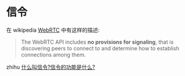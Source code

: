 # 信令

在 wikipedia [WebRTC](https://en.wikipedia.org/wiki/WebRTC) 中有这样的描述:

> The WebRTC API includes **no provisions for signaling**, that is discovering peers to connect to and determine how to establish connections among them. 

zhihu [什么叫信令?信令的功能是什么?](https://www.zhihu.com/question/386788957)

